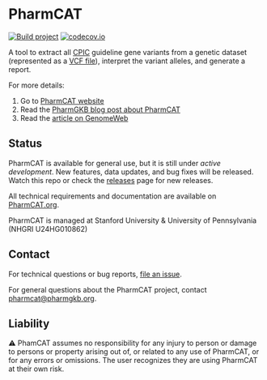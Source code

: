 # PharmCAT

[![Build project](https://github.com/PharmGKB/PharmCAT/actions/workflows/build.yml/badge.svg)](https://github.com/PharmGKB/PharmCAT/actions/workflows/build.yml)
[![codecov.io](https://codecov.io/github/PharmGKB/PharmCAT/coverage.svg?branch=main)](https://codecov.io/github/PharmGKB/PharmCAT?branch=development)

A tool to extract all [CPIC](https://cpicpgx.org) guideline gene variants from a genetic dataset (represented as a [VCF file](https://github.com/samtools/hts-specs#variant-calling-data-files)), interpret the variant alleles, and generate a report.

For more details:

1. Go to [PharmCAT website](https://pharmcat.org)
2. Read the [PharmGKB blog post about PharmCAT](http://pharmgkb.blogspot.com/2016/04/pharmacogenomics-clinical-annotation.html)
3. Read the [article on GenomeWeb](https://www.genomeweb.com/molecular-diagnostics/researchers-hope-pharmcat-tool-will-help-improve-clinical-implementation)

## Status

PharmCAT is available for general use, but it is still under _active development_. New features, data updates, and bug fixes will be released. Watch this repo or check the [releases](../../releases) page for new releases.

All technical requirements and documentation are available on [PharmCAT.org](https://pharmcat.org).

PharmCAT is managed at Stanford University & University of Pennsylvania (NHGRI U24HG010862)


## Contact

For technical questions or bug reports, [file an issue](https://github.com/PharmGKB/PharmCAT/issues).

For general questions about the PharmCAT project, contact [pharmcat@pharmgkb.org](mailto:pharmcat@pharmgkb.org).


## Liability

:warning: PhamCAT assumes no responsibility for any injury to person or damage to persons or property arising out of, or related to any use of PharmCAT, or for any errors or omissions. The user recognizes they are using PharmCAT at their own risk.
